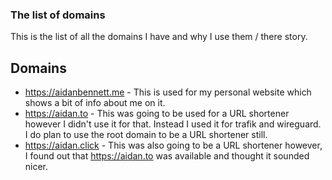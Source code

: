 ### The list of domains

This is the list of all the domains I have and why I use them / there story.

## Domains

- https://aidanbennett.me - This is used for my personal website which shows a bit of info about me on it.
- https://aidan.to - This was going to be used for a URL shortener however I didn't use it for that. Instead I used it for trafik and wireguard. I do plan to use the root domain to be a URL shortener still.
- https://aidan.click - This was also going to be a URL shortener however, I found out that https://aidan.to was available and thought it sounded nicer. 
